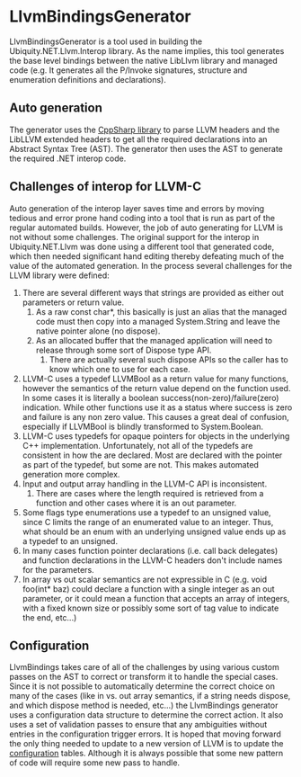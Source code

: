 ﻿# LlvmBindingsGenerator
LlvmBindingsGenerator is a tool used in building the Ubiquity.NET.Llvm.Interop library. As the
name implies, this tool generates the base level bindings between the native LibLlvm
library and managed code (e.g. It generates all the P/Invoke signatures, structure and
enumeration definitions and declarations). 

## Auto generation
The generator uses the [CppSharp library](https://github.com/mono/CppSharp) to parse
LLVM headers and the LibLLVM extended headers to get all the required declarations into
an Abstract Syntax Tree (AST). The generator then uses the AST to generate the required 
.NET interop code. 

## Challenges of interop for LLVM-C
Auto generation of the interop layer saves time and errors by moving tedious and error prone
hand coding into a tool that is run as part of the regular automated builds. However, the
job of auto generating for LLVM is not without some challenges. The original support for the
interop in Ubiquity.NET.Llvm was done using a different tool that generated code, which then
needed significant hand editing thereby defeating much of the value of the automated generation.
In the process several challenges for the LLVM library were defined:

 1. There are several different ways that strings are provided as either out parameters or
return value.
    1. As a raw const char*, this basically is just an alias that the managed code must then
       copy into a managed System.String and leave the native pointer alone (no dispose).
    2. As an allocated buffer that the managed application will need to release through some
       sort of Dispose type API.
        1. There are actually several such dispose APIs so the caller has to know which one to
           use for each case.
 1. LLVM-C uses a typedef LLVMBool as a return value for many functions, however the semantics
    of the return value depend on the function used. In some cases it is literally a boolean
    success(non-zero)/failure(zero) indication. While other functions use it as a status where
    success is zero and failure is any non zero value. This causes a great deal of confusion,
    especially if LLVMBool is blindly transformed to System.Boolean.
 1. LLVM-C uses typedefs for opaque pointers for objects in the underlying C++ implementation.
    Unfortunately, not all of the typedefs are consistent in how the are declared. Most are
    declared with the pointer as part of the typedef, but some are not. This makes automated
    generation more complex.
 1. Input and output array handling in the LLVM-C API is inconsistent.
    1. There are cases where the length required is retrieved from a function and other cases
       where it is an out parameter.
 1. Some flags type enumerations use a typedef to an unsigned value, since C limits the range
    of an enumerated value to an integer. Thus, what should be an enum with an underlying
    unsigned value ends up as a typedef to an unsigned.
 1. In many cases function pointer declarations (i.e. call back delegates) and function
    declarations in the LLVM-C headers don't include names for the parameters.
 1. In array vs out scalar semantics are not expressible in C (e.g. void foo(int* baz) could
    declare a function with a single integer as an out parameter, or it could mean a function
    that accepts an array of integers, with a fixed known size or possibly some sort of tag
    value to indicate the end, etc...)

## Configuration
LlvmBindings takes care of all of the challenges by using various custom passes on the AST to
correct or transform it to handle the special cases. Since it is not possible to automatically
determine the correct choice on many of the cases (like in vs. out array semantics, if a string
needs dispose, and which dispose method is needed, etc...) the LlvmBindings generator uses a
configuration data structure to determine the correct action. It also uses a set of validation
passes to ensure that any ambiguities without entries in the configuration trigger errors. It is
hoped that moving forward the only thing needed to update to a new version of LLVM is to update
the [configuration](LlvmBindingsGenerator-Configuration.md) tables. Although it is always possible
that some new pattern of code will require some new pass to handle.

